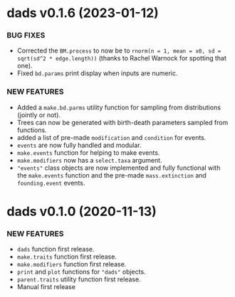 dads v0.1.6 (2023-01-12) 
=========================

### BUG FIXES

 * Corrected the `BM.process` to now be to `rnorm(n = 1, mean = x0, sd = sqrt(sd^2 * edge.length))` (thanks to Rachel Warnock for spotting that one).
 * Fixed `bd.params` print display when inputs are numeric.

### NEW FEATURES
 
 * Added a `make.bd.parms` utility function for sampling from distributions (jointly or not).
 * Trees can now be generated with birth-death parameters sampled from functions.
 * added a list of pre-made `modification` and `condition` for events.
 * `events` are now fully handled and modular.
 * `make.events` function for helping to make events.
 * `make.modifiers` now has a `select.taxa` argument.
 * `"events"` class objects are now implemented and fully functional with the `make.events` function and the pre-made `mass.extinction` and `founding.event` events.

dads v0.1.0 (2020-11-13) 
=========================

### NEW FEATURES
 
 * `dads` function first release.
 * `make.traits` function first release.
 * `make.modifiers` function first release.
 * `print` and `plot` functions for `"dads"` objects.
 * `parent.traits` utility function first release.
 * Manual first release

<!-- ### MINOR IMPROVEMENTS

 * INIT

### BUG FIXES

 * INIT
 -->